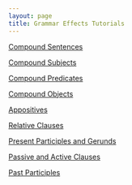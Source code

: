 ```yaml
---
layout: page
title: Grammar Effects Tutorials
---
```


<a href="/tutorials-v2/compound_sentences/index.html">Compound Sentences</a>


<a href="/tutorials-v2/compound_subject/index.html">Compound Subjects</a>


<a href="/tutorials-v2/compound_predicate/index.html">Compound Predicates</a>


<a href="/tutorials-v2/compound_object/index.html">Compound Objects</a>


<a href="/tutorials-v2/appositive/index.html">Appositives</a>


<a href="/tutorials-v2/relative_clause/index.html">Relative Clauses</a>


<a href="/tutorials-v2/present_participle_gerund/index.html">Present Participles and Gerunds</a>


<a href="/tutorials-v2/passive_active/index.html">Passive and Active Clauses</a>


<a href="/tutorials-v2/past_participle/index.html">Past Participles</a>

